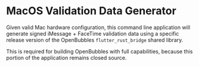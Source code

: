 # MacOS Validation Data Generator

Given valid Mac hardware configuration, this command line application will generate signed iMessage + FaceTime 
validation data using a specific release version of the OpenBubbles `flutter_rust_bridge` shared library.

This is required for building OpenBubbles with full capabilities, because this portion of the application remains closed
source.